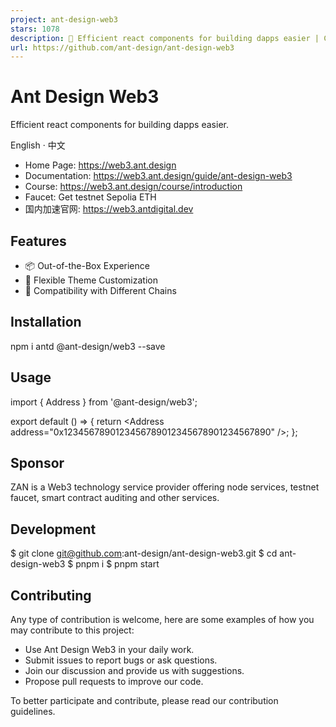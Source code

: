 ```yaml
---
project: ant-design-web3
stars: 1078
description: 🥳 Efficient react components for building dapps easier | Connect crypto wallets and more Web3 UI components | Web3 icons | Supports Ethereum, Solana, Bitcoin, TON, Sui, TRON and others.
url: https://github.com/ant-design/ant-design-web3
---
```


Ant Design Web3
===============

Efficient react components for building dapps easier.

English · 中文

-   Home Page: https://web3.ant.design
-   Documentation: https://web3.ant.design/guide/ant-design-web3
-   Course: https://web3.ant.design/course/introduction
-   Faucet: Get testnet Sepolia ETH
-   国内加速官网: https://web3.antdigital.dev

Features
--------

-   📦 Out-of-the-Box Experience
-   🎨 Flexible Theme Customization
-   🔌 Compatibility with Different Chains

Installation
------------

npm i antd @ant-design/web3 --save

Usage
-----

import { Address } from '@ant-design/web3';

export default () \=> {
  return <Address address\="0x1234567890123456789012345678901234567890" /\>;
};

Sponsor
-------

ZAN is a Web3 technology service provider offering node services, testnet faucet, smart contract auditing and other services.

Development
-----------

$ git clone git@github.com:ant-design/ant-design-web3.git
$ cd ant-design-web3
$ pnpm i
$ pnpm start

Contributing
------------

Any type of contribution is welcome, here are some examples of how you may contribute to this project:

-   Use Ant Design Web3 in your daily work.
-   Submit issues to report bugs or ask questions.
-   Join our discussion and provide us with suggestions.
-   Propose pull requests to improve our code.

To better participate and contribute, please read our contribution guidelines.
